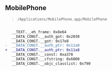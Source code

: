 ## MobilePhone

> `/Applications/MobilePhone.app/MobilePhone`

```diff

   __TEXT.__eh_frame: 0x8e64
   __DATA_CONST.__auth_got: 0x2030
   __DATA_CONST.__got: 0x17e8
-  __DATA_CONST.__auth_ptr: 0x11a0
+  __DATA_CONST.__auth_ptr: 0x11a8
   __DATA_CONST.__const: 0xa378
   __DATA_CONST.__cfstring: 0x6000
   __DATA_CONST.__objc_classlist: 0x790

```
